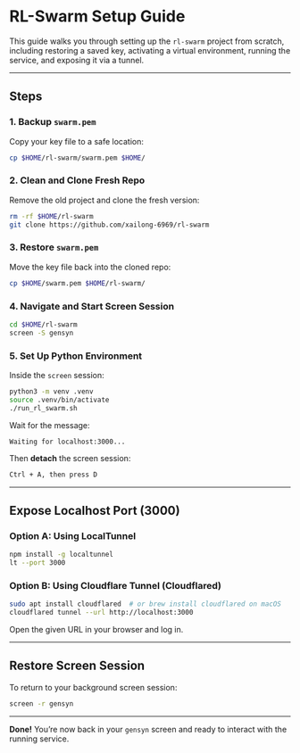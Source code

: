 # RL-Swarm Setup Guide

This guide walks you through setting up the `rl-swarm` project from scratch, including restoring a saved key, activating a virtual environment, running the service, and exposing it via a tunnel.

---

## **Steps**

### 1. Backup `swarm.pem`
Copy your key file to a safe location:
```bash
cp $HOME/rl-swarm/swarm.pem $HOME/
```

### 2. Clean and Clone Fresh Repo
Remove the old project and clone the fresh version:
```bash
rm -rf $HOME/rl-swarm
git clone https://github.com/xailong-6969/rl-swarm
```

### 3. Restore `swarm.pem`
Move the key file back into the cloned repo:
```bash
cp $HOME/swarm.pem $HOME/rl-swarm/
```

### 4. Navigate and Start Screen Session
```bash
cd $HOME/rl-swarm
screen -S gensyn
```

### 5. Set Up Python Environment
Inside the `screen` session:
```bash
python3 -m venv .venv
source .venv/bin/activate
./run_rl_swarm.sh
```

Wait for the message:
```
Waiting for localhost:3000...
```

Then **detach** the screen session:
```bash
Ctrl + A, then press D
```

---

## **Expose Localhost Port (3000)**

### Option A: Using LocalTunnel
```bash
npm install -g localtunnel
lt --port 3000
```

### Option B: Using Cloudflare Tunnel (Cloudflared)
```bash
sudo apt install cloudflared  # or brew install cloudflared on macOS
cloudflared tunnel --url http://localhost:3000
```

Open the given URL in your browser and log in.

---

## **Restore Screen Session**
To return to your background screen session:
```bash
screen -r gensyn
```

---

**Done!** You’re now back in your `gensyn` screen and ready to interact with the running service.
